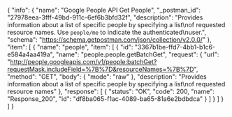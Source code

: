 {
  "info": {
    "name": "Google People API Get People",
    "_postman_id": "27978eea-3fff-49bd-911c-6ef6b3bfd32f",
    "description": "Provides information about a list of specific people by specifying a list\nof requested resource names. Use `people/me` to indicate the authenticated\nuser.",
    "schema": "https://schema.getpostman.com/json/collection/v2.0.0/"
  },
  "item": [
    {
      "name": "people",
      "item": [
        {
          "id": "3367b1be-ffd7-4bb1-b1c6-e584a4aa419a",
          "name": "people.people.getBatchGet",
          "request": {
            "url": "http://people.googleapis.com/v1/people:batchGet?requestMask.includeField=%7B%7D&resourceNames=%7B%7D",
            "method": "GET",
            "body": {
              "mode": "raw"
            },
            "description": "Provides information about a list of specific people by specifying a list\nof requested resource names"
          },
          "response": [
            {
              "status": "OK",
              "code": 200,
              "name": "Response_200",
              "id": "df8ba065-f1ac-4089-ba65-81a6e2bdbdca"
            }
          ]
        }
      ]
    }
  ]
}